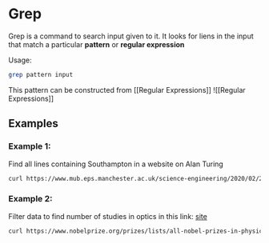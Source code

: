 # Grep
Grep is a command to search input given to it.
It looks for liens in the input that match a particular **pattern** or **regular expression**

Usage:
```bash
grep pattern input
```


This pattern can be constructed from [[Regular Expressions]]
![[Regular Expressions]]

## Examples
### Example 1:


Find all lines containing Southampton in a website on Alan Turing
```bash
curl https://www.mub.eps.manchester.ac.uk/science-engineering/2020/02/20/alan-turing-did-you-know/ | grep 'Southampton'
```

### Example 2:
Filter data to find number of studies in optics in this link:
[site](https://www.nobelprize.org/prizes/lists/all-nobel-prizes-in-physics/all/)

```bash
curl https://www.nobelprize.org/prizes/lists/all-nobel-prizes-in-physics/all/ | grep optic | wc -l
```
